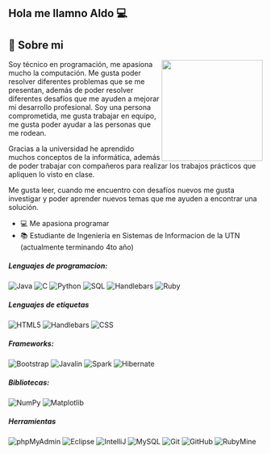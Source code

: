 ## Hola me llamno Aldo 💻

## 📖 Sobre mi
<picture> <img align="right" src="https://github.com/7oSkaaa/7oSkaaa/blob/main/Images/Right_Side.gif?raw=true" width = 200px></picture>
<p>Soy técnico en programación, me apasiona mucho la computación. Me gusta poder resolver diferentes problemas que se me presentan, además de poder resolver diferentes desafíos que me ayuden a mejorar mi desarrollo profesional. Soy una persona comprometida, me gusta trabajar en equipo, me gusta poder ayudar a las personas que me rodean.</p>
<p>Gracias a la universidad he aprendido muchos conceptos de la informática, además de poder trabajar con compañeros para realizar los trabajos prácticos que apliquen lo visto en clase.</p>
<p>Me gusta leer, cuando me encuentro con desafíos nuevos me gusta investigar y poder aprender nuevos temas que me ayuden a encontrar una solución. </p>

* 💻 Me apasiona programar
* 📚 Estudiante de Ingeniería en Sistemas de Informacion de la UTN (actualmente terminando 4to año)

##### Lenguajes de programacion:
![Java](https://img.shields.io/badge/-Java-000000?style=flat&logo=java)
![C](https://img.shields.io/badge/-C-000000?style=flat&logo=c)
![Python](https://img.shields.io/badge/-Python-000000?style=flat&logo=python)
![SQL](https://img.shields.io/badge/-SQL-000000?style=flat&logo=sql)
![Handlebars](https://img.shields.io/badge/-Handlebars-000000?style=flat&logo=handlebarsdotjs)
![Ruby](https://img.shields.io/badge/-Ruby-000000?style=flat&logo=ruby)

##### Lenguajes de etiquetas
![HTML5](https://img.shields.io/badge/-HTML5-000000?style=flat&logo=html5)
![Handlebars](https://img.shields.io/badge/-Handlebars-000000?style=flat&logo=handlebarsdotjs)
![CSS](https://img.shields.io/badge/-CSS-000000?style=flat&logo=css3)

##### Frameworks:
![Bootstrap](https://img.shields.io/badge/-Bootstrap-000000?style=flat&logo=bootstrap)
![Javalin](https://img.shields.io/badge/-Javalin-000000?style=flat&logo=javalin)
![Spark](https://img.shields.io/badge/-Spark-000000?style=flat&logo=apachespark)
![Hibernate](https://img.shields.io/badge/-Hibernate-000000?style=flat&logo=hibernate)

##### Bibliotecas:
![NumPy](https://img.shields.io/badge/-NumPy-000000?style=flat&logo=numpy)
![Matplotlib](https://img.shields.io/badge/-Matplotlib-000000?style=flat&logo=matplotlib)

##### Herramientas
![phpMyAdmin](https://img.shields.io/badge/-phpMyAdmin-000000?style=flat&logo=phpmyadmin)
![Eclipse](https://img.shields.io/badge/-Eclipse-000000?style=flat&logo=eclipseide)
![IntelliJ](https://img.shields.io/badge/-IntelliJ-000000?style=flat&logo=intellijidea)
![MySQL](https://img.shields.io/badge/-MySQL-000000?style=flat&logo=mysql)
![Git](https://img.shields.io/badge/-Git-000000?style=flat&logo=git)
![GitHub](https://img.shields.io/badge/-GitHub-000000?style=flat&logo=github)
![RubyMine](https://img.shields.io/badge/-RubyMine-000000?style=flat&logo=rubymine)

